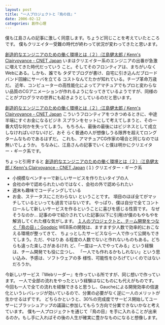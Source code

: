 ```yaml
---
layout: post
title: "一人プロジェクトと『鳥の目』"
date: 2006-02-12
categories: 創作心理
---
```

僕も江島さんの記事に激しく同意します。ちょうど同じことを考えていたところです。
僕もクリエイター受難の時代が終わって状況が変わってきたと思います。

 [創造的なエンジニアのための働く環境とは（２）:江島健太郎 / Kenn's Clairvoyance - CNET Japan](http://blog.japan.cnet.com/kenn/archives/002625.html)
 いまはクリエイター系のエンジニアの出番が急激に増えてきた時代だっていう
 こと。そしてそのフロンティアは、まちがいなくWebにある。しかも、誰でも
 タダでブログが書け、自宅に引き込んだブロードバンド回線にサーバを立てる
 コストなんてたかが知れている。チープ革命万歳だ。
近年、コンピューターの高性能化によってアマチュアでもプロと変わらない品質のCGアニメーションが作れるようになってきているようですが、同様のことがプログラマの世界にも起きようとしているのだと思います。

 [創造的なエンジニアのための働く環境とは（２）:江島健太郎 / Kenn's Clairvoyance - CNET Japan](http://blog.japan.cnet.com/kenn/archives/002625.html)
 こういうフロンティアをつきつめるときに、中途半端にすぐお金になるビジネ
 スプランをセットにして考えてしまうと、その一番大切な何かを失ってしまう。
 もちろん、最後の最後にはビジネスとして成立しなければいけないけど、おそ
 らく普通の人が想像しうる限界を超えてロングタームなものであるはずだ。
これも、アマチュアCG作家の場合と同じなのでは無いでしょうか。
ちなみに、江島さんの記事でいくと僕は明かにクリエイター・ギーク系です。

ちょっと引用すると
 [創造的なエンジニアのための働く環境とは（２）:江島健太郎 / Kenn's Clairvoyance - CNET Japan](http://blog.japan.cnet.com/kenn/archives/002625.html)
 (１) クリエイター・ギーク系
 - 小規模なベンチャーで新しいサービスを作りたいタイプの人
 - 会社の中で認められたいのではなく、会社の外で認められたい
 - 週末も趣味でコーディングしている
 - お金、ステータスにこだわらない
ということです。
項目のほぼ全てがマッチしているといっても過言ではないです。
やっぱり、僕は自分で全てコントロールして新しいサービスを作るということに喜びを感じる性質です。
なぜそうなのか... 記事の中で紹介されていた記事(以下に引用)が僕のもやもやを解消してくれた様な気がします。
 [１人のプロジェクトと、チーム開発をつなぐ「鳥の目」：Goodpic](http://www.goodpic.com/mt/archives2/2006/01/post_142.html)
 WEB系の開発は、ますます少人数で効率的におこなえる環境が整ってきて、
 ちょっとしたサービスなら一人で作って公開もできてしまう。ただ、やはりあ
 る程度の人数でないと作れないものもある。どちらも違った楽しさがあるけれ
 ど、「一度は一人でやってみる」という経験は、チーム開発でも役に立つし、
 「一人でも作れるかもしれない」という思い込み、予感は、ソフトウェアの多
 様性、可能性をひろげていくのではないだろうか。

今新しいサービス『Webリーダー』を作っている所ですが、同じ想いで作っています。
一人で全部の流れをやったという経験はなにものにも代えがものです。
今回も一人で全ての流れを経験できると思うし、Gaucheによる開発効率の倍速化というレバレッジが効いているので、分業の必要がなく逆に一人のメリットが生かせるはずです。
どちらかというと、30%の完成度でサービス開始してユーザーにブラッシュアップの議論に参加してもらう方向で分業できないかなと考えています。
僕も一人プロジェクトを通じて『鳥の目』を手に入れることが出来るのか。もし手に入ればその後の人生が確実に豊かなものになると想像します。
